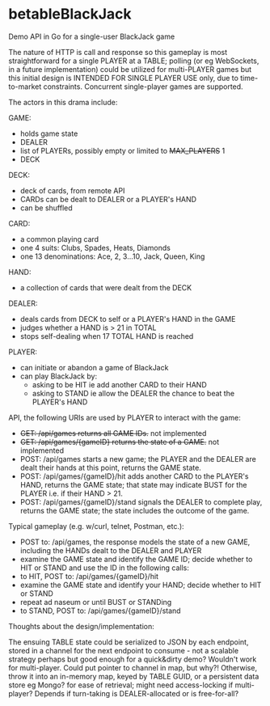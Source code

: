 # betableBlackJack

Demo API in Go for a single-user BlackJack game

The nature of HTTP is call and response so this gameplay is most straightforward for a single PLAYER at a TABLE; polling (or eg WebSockets, in a future implementation) could be utilized for multi-PLAYER games but this initial design is INTENDED FOR SINGLE PLAYER USE only, due to time-to-market constraints. Concurrent single-player games are supported.

The actors in this drama include:

GAME:
- holds game state
- DEALER
- list of PLAYERs, possibly empty or limited to ~~MAX_PLAYERS~~ 1
- DECK

DECK:
- deck of cards, from remote API
- CARDs can be dealt to DEALER or a PLAYER's HAND
- can be shuffled

CARD:
- a common playing card
- one 4 suits: Clubs, Spades, Heats, Diamonds
- one 13 denominations: Ace, 2, 3...10, Jack, Queen, King

HAND:
- a collection of cards that were dealt from the DECK

DEALER:
- deals cards from DECK to self or a PLAYER's HAND in the GAME
- judges whether a HAND is > 21 in TOTAL
- stops self-dealing when 17 TOTAL HAND is reached

PLAYER:
- can initiate or abandon a game of BlackJack
- can play BlackJack by:
  - asking to be HIT ie add another CARD to their HAND
  - asking to STAND ie allow the DEALER the chance to beat the PLAYER's HAND

API, the following URIs are used by PLAYER to interact with the game:
- ~~GET: /api/games returns all GAME IDs.~~ not implemented
- ~~GET: /api/games/{gameID} returns the state of a GAME.~~ not implemented
- POST: /api/games starts a new game; the PLAYER and the DEALER are dealt their hands at this point, returns the GAME state.
- POST: /api/games/{gameID}/hit adds another CARD to the PLAYER's HAND, returns the GAME state; that state may indicate BUST for the PLAYER i.e. if their HAND > 21.
- POST: /api/games/{gameID}/stand signals the DEALER to complete play, returns the GAME state; the state includes the outcome of the game.

Typical gameplay (e.g. w/curl, telnet, Postman, etc.):

- POST to: /api/games, the response models the state of a new GAME, including the HANDs dealt to the DEALER and PLAYER
 - examine the GAME state and identify the GAME ID; decide whether to HIT or STAND and use the ID in the following calls:
- to HIT, POST to: /api/games/{gameID}/hit
 - examine the GAME state and identify your HAND; decide whether to HIT or STAND
 - repeat ad naseum or until BUST or STANDing
- to STAND, POST to: /api/games/{gameID}/stand

Thoughts about the design/implementation:

The ensuing TABLE state could be serialized to JSON by each endpoint, stored in a channel for the next endpoint to consume - not a scalable strategy perhaps but good enough for a quick&dirty demo? Wouldn't work for multi-player. Could put pointer to channel in map, but why?!
Otherwise, throw it into an in-memory map, keyed by TABLE GUID, or a persistent data store eg Mongo? for ease of retrieval; might need access-locking if multi-player? Depends if turn-taking is DEALER-allocated or is free-for-all?
